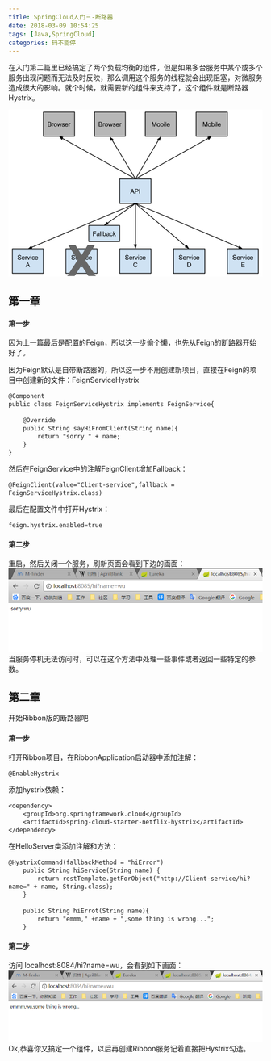 ```yaml
---
title: SpringCloud入门三-断路器
date: 2018-03-09 10:54:25
tags: [Java,SpringCloud]
categories: 码不能停
---
```


在入门第二篇里已经搞定了两个负载均衡的组件，但是如果多台服务中某个或多个服务出现问题而无法及时反映，那么调用这个服务的线程就会出现阻塞，对微服务造成很大的影响。就个时候，就需要新的组件来支持了，这个组件就是断路器Hystrix。

![回退防止联级故障](SpringCloud入门三/Fallback.png)
<!--more-->

## 第一章
#### 第一步
因为上一篇最后是配置的Feign，所以这一步偷个懒，也先从Feign的断路器开始好了。

因为Feign默认是自带断路器的，所以这一步不用创建新项目，直接在Feign的项目中创建新的文件：FeignServiceHystrix
```
@Component
public class FeignServiceHystrix implements FeignService{

    @Override
    public String sayHiFromClient(String name){
        return "sorry " + name;
    }
}
```

然后在FeignService中的注解FeignClient增加Fallback：
```
@FeignClient(value="Client-service",fallback = FeignServiceHystrix.class)
```
最后在配置文件中打开Hystrix：
```
feign.hystrix.enabled=true
```

#### 第二步
重启，然后关闭一个服务，刷新页面会看到下边的画面：
![服务关闭](SpringCloud入门三/服务关闭.png)
当服务停机无法访问时，可以在这个方法中处理一些事件或者返回一些特定的参数。

## 第二章
开始Ribbon版的断路器吧
#### 第一步
打开Ribbon项目，在RibbonApplication启动器中添加注解：
```
@EnableHystrix
```

添加hystrix依赖：
```
<dependency>
    <groupId>org.springframework.cloud</groupId>
    <artifactId>spring-cloud-starter-netflix-hystrix</artifactId>
</dependency>
```

在HelloServer类添加注解和方法：
```
@HystrixCommand(fallbackMethod = "hiError")
    public String hiService(String name) {
        return restTemplate.getForObject("http://Client-service/hi?name=" + name, String.class);
    }

    public String hiErrot(String name){
        return "emmm," +name + ",some thing is wrong...";
    }
```

#### 第二步
访问 localhost:8084/hi?name=wu，会看到如下画面：
![服务关闭](SpringCloud入门三/Ribbon服务关闭.png)
Ok,恭喜你又搞定一个组件，以后再创建Ribbon服务记着直接把Hystrix勾选。
